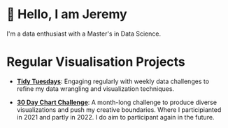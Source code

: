 # 👋 Hello, I am Jeremy

I'm a data enthusiast with a Master's in Data Science. 

# Regular Visualisation Projects

- [**Tidy Tuesdays**](https://github.com/jezzaayt/TidyTuesdays): Engaging regularly with weekly data challenges to refine my data wrangling and visualization techniques.

- [**30 Day Chart Challenge**](https://github.com/jezzaayt/30DayChartChallenge): A month-long challenge to produce diverse visualizations and push my creative boundaries. Where I participianted in 2021 and partly in 2022. I do aim to participant again in the future.
 




<!---
jezzaayt/jezzaayt is a ✨ special ✨ repository because its `README.md` (this file) appears on your GitHub profile.
You can click the Preview link to take a look at your changes.
--->

